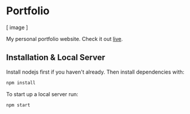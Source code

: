 # Portfolio
[ image ] 

My personal portfolio website. Check it out [live](http:igorveyner.com).

## Installation & Local Server

Install nodejs first if you haven't already. Then install dependencies with:

```bash
npm install
```

To start up a local server run:

```bash
npm start
```
